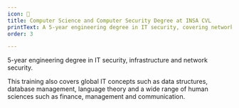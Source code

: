 ```yaml
---
icon: 🐗
title: Computer Science and Computer Security Degree at INSA CVL
printText: A 5-year engineering degree in IT security, covering network security, infrastructure, data structures, databases, language theory, and human sciences like finance, management, and communication.
order: 3

---
```


5-year engineering degree in IT security, infrastructure and network security.

This training also covers global IT concepts such as data structures, database management, language theory and a wide
range of human sciences such as finance, management and communication.